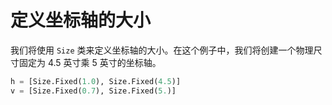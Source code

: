# 定义坐标轴的大小

我们将使用 `Size` 类来定义坐标轴的大小。在这个例子中，我们将创建一个物理尺寸固定为 4.5 英寸乘 5 英寸的坐标轴。

```python
h = [Size.Fixed(1.0), Size.Fixed(4.5)]
v = [Size.Fixed(0.7), Size.Fixed(5.)]
```
